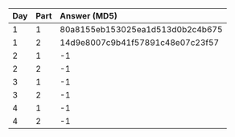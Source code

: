 | Day | Part | Answer (MD5) |
|:----|:-----|:-------------|
| 1   | 1    | 80a8155eb153025ea1d513d0b2c4b675 |
| 1   | 2    | 14d9e8007c9b41f57891c48e07c23f57 |
| 2   | 1    | -1           |
| 2   | 2    | -1           |
| 3   | 1    | -1           |
| 3   | 2    | -1           |
| 4   | 1    | -1           |
| 4   | 2    | -1           |

